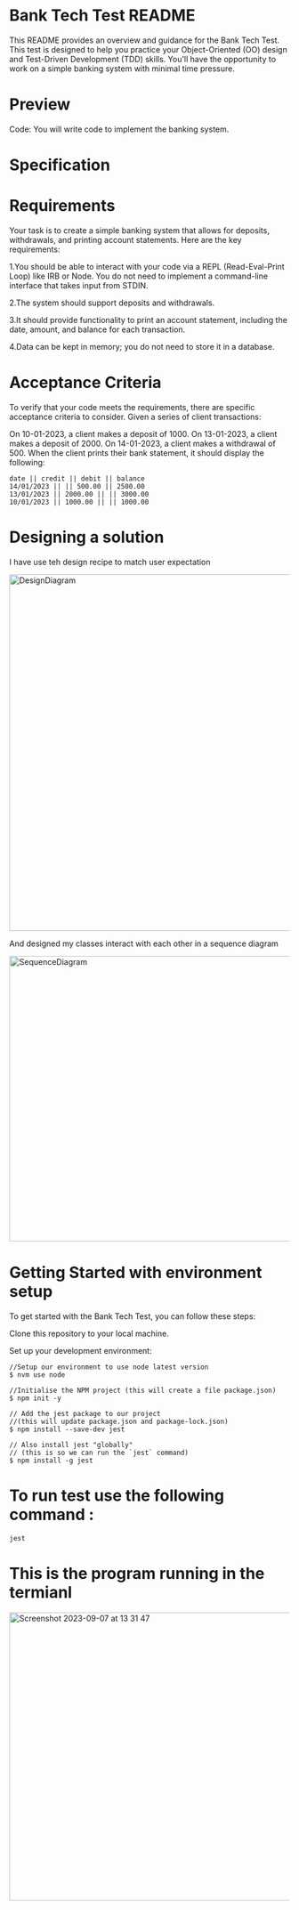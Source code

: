 # Bank Tech Test README
This README provides an overview and guidance for the Bank Tech Test. This test is designed to help you practice your Object-Oriented (OO) design and Test-Driven Development (TDD) skills. You'll have the opportunity to work on a simple banking system with minimal time pressure.

# Preview
Code: You will write code to implement the banking system.

# Specification
# Requirements
Your task is to create a simple banking system that allows for deposits, withdrawals, and printing account statements. Here are the key requirements:

1.You should be able to interact with your code via a REPL (Read-Eval-Print Loop) like IRB or Node. You do not need to implement a command-line interface that takes input from STDIN.

2.The system should support deposits and withdrawals.

3.It should provide functionality to print an account statement, including the date, amount, and balance for each transaction.

4.Data can be kept in memory; you do not need to store it in a database.

# Acceptance Criteria
To verify that your code meets the requirements, there are specific acceptance criteria to consider. Given a series of client transactions:

On 10-01-2023, a client makes a deposit of 1000.
On 13-01-2023, a client makes a deposit of 2000.
On 14-01-2023, a client makes a withdrawal of 500.
When the client prints their bank statement, it should display the following:

```
date || credit || debit || balance
14/01/2023 || || 500.00 || 2500.00
13/01/2023 || 2000.00 || || 3000.00
10/01/2023 || 1000.00 || || 1000.00
```

# Designing a solution
I have use teh design recipe to match user expectation

<img width="641" alt="DesignDiagram" src="https://github.com/hash-smy/bank_tech_test/assets/132000805/979a53d1-f57d-48b1-83db-0cd5cb9c961f">

And designed my classes interact with each other in a sequence diagram

<img width="513" alt="SequenceDiagram" src="https://github.com/hash-smy/bank_tech_test/assets/132000805/62e98e7d-28d2-40ce-ad9a-3e8ced4f56bd">

# Getting Started with environment setup
To get started with the Bank Tech Test, you can follow these steps:

Clone this repository to your local machine.

Set up your development environment:

```
//Setup our environment to use node latest version
$ nvm use node

//Initialise the NPM project (this will create a file package.json)
$ npm init -y

// Add the jest package to our project
//(this will update package.json and package-lock.json)
$ npm install --save-dev jest

// Also install jest "globally"
// (this is so we can run the `jest` command)
$ npm install -g jest
```
# To run test use the following command :
```
jest
```

# This is the program running in the termianl
<img width="518" alt="Screenshot 2023-09-07 at 13 31 47" src="https://github.com/hash-smy/bank_tech_test/assets/132000805/3c722930-6986-4520-83b6-3e01039c4eff">





